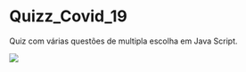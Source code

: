 # Quizz_Covid_19
 Quiz com várias questões de multipla escolha em Java Script.


![](../img/img-quiz-covid-git.PNG)
